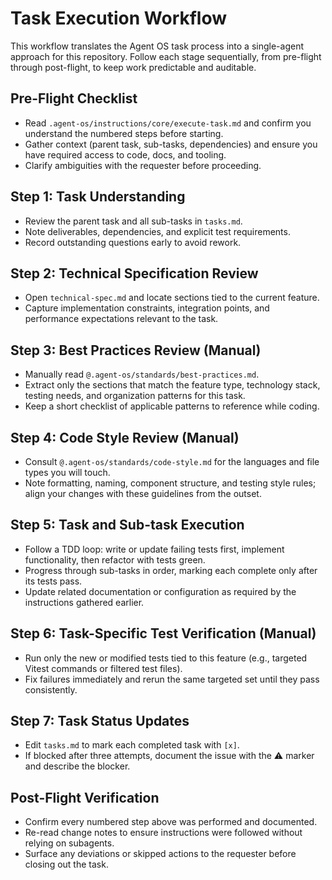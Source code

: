 # Task Execution Workflow

This workflow translates the Agent OS task process into a single-agent approach for this repository. Follow each stage sequentially, from pre-flight through post-flight, to keep work predictable and auditable.

## Pre-Flight Checklist
- Read `.agent-os/instructions/core/execute-task.md` and confirm you understand the numbered steps before starting.
- Gather context (parent task, sub-tasks, dependencies) and ensure you have required access to code, docs, and tooling.
- Clarify ambiguities with the requester before proceeding.

## Step 1: Task Understanding
- Review the parent task and all sub-tasks in `tasks.md`.
- Note deliverables, dependencies, and explicit test requirements.
- Record outstanding questions early to avoid rework.

## Step 2: Technical Specification Review
- Open `technical-spec.md` and locate sections tied to the current feature.
- Capture implementation constraints, integration points, and performance expectations relevant to the task.

## Step 3: Best Practices Review (Manual)
- Manually read `@.agent-os/standards/best-practices.md`.
- Extract only the sections that match the feature type, technology stack, testing needs, and organization patterns for this task.
- Keep a short checklist of applicable patterns to reference while coding.

## Step 4: Code Style Review (Manual)
- Consult `@.agent-os/standards/code-style.md` for the languages and file types you will touch.
- Note formatting, naming, component structure, and testing style rules; align your changes with these guidelines from the outset.

## Step 5: Task and Sub-task Execution
- Follow a TDD loop: write or update failing tests first, implement functionality, then refactor with tests green.
- Progress through sub-tasks in order, marking each complete only after its tests pass.
- Update related documentation or configuration as required by the instructions gathered earlier.

## Step 6: Task-Specific Test Verification (Manual)
- Run only the new or modified tests tied to this feature (e.g., targeted Vitest commands or filtered test files).
- Fix failures immediately and rerun the same targeted set until they pass consistently.

## Step 7: Task Status Updates
- Edit `tasks.md` to mark each completed task with `[x]`.
- If blocked after three attempts, document the issue with the ⚠️ marker and describe the blocker.

## Post-Flight Verification
- Confirm every numbered step above was performed and documented.
- Re-read change notes to ensure instructions were followed without relying on subagents.
- Surface any deviations or skipped actions to the requester before closing out the task.
